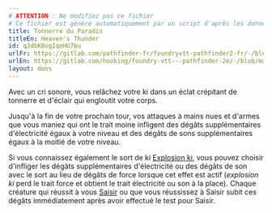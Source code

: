 ```yaml
---
# ATTENTION : Ne modifiez pas ce fichier
# Ce fichier est généré automatiquement par un script d'après les données du module Foundry VTT officiel et de sa traduction
title: Tonnerre du Paradis
titleEn: Heaven's Thunder
id: qJdbK8vgIqeHU7bu
urlFr: https://gitlab.com/pathfinder-fr/foundryvtt-pathfinder2-fr/-/blob/master/data/feats/qJdbK8vgIqeHU7bu.htm
urlEn: https://gitlab.com/hooking/foundry-vtt---pathfinder-2e/-/blob/master/packs/data/feats.db/heaven-s-thunder.json
layout: dons
---
```

Avec un cri sonore, vous relâchez votre ki dans un éclat crépitant de tonnerre et d'éclair qui engloutit votre corps.

Jusqu'à la fin de votre prochain tour, vos attaques à mains nues et d'armes que vous maniez qui ont le trait moine infligent des dégâts supplémentaires d'électricité égaux à votre niveau et des dégâts de sons supplémentaires égaux à la moitié de votre niveau.

Si vous connaissez également le sort de ki [Explosion ki](../sorts/explosion-ki.html), vous pouvez choisir d'infliger les dégâts supplémentaires d'électricité ou des dégâts de son avec le sort au lieu de dégâts de force lorsque cet effet est actif (*explosion ki* perd le trait force et obtient le trait électricité ou son à la place). Chaque créature qui réussit à vous [Saisir](../actions/saisir.html) ou que vous réussissez à Saisir subit ces dégâts immédiatement après avoir effectué le test pour Saisir.
